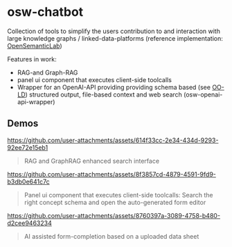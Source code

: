 # osw-chatbot
Collection of tools to simplify the users contribution to and interaction with large knowledge graphs / linked-data-platforms (reference implementation: [OpenSemanticLab](https://github.com/OpenSemanticLab))

Features in work:
* RAG-and Graph-RAG
* panel ui component that executes client-side toolcalls
* Wrapper for an OpenAI-API providing providing schema based (see [OO-LD](https://github.com/OO-LD/schema)) structured output, file-based context and web search (osw-openai-api-wrapper)

## Demos

https://github.com/user-attachments/assets/614f33cc-2e34-434d-9293-92ee72e15eb1
> RAG and GraphRAG enhanced search interface


https://github.com/user-attachments/assets/8f3857cd-4879-4591-9fd9-b3db0e641c7c
> Panel ui component that executes client-side toolcalls: Search the right concept schema and open the auto-generated form editor


https://github.com/user-attachments/assets/8760397a-3089-4758-b480-d2cee9463234
> AI assisted form-completion based on a uploaded data sheet


